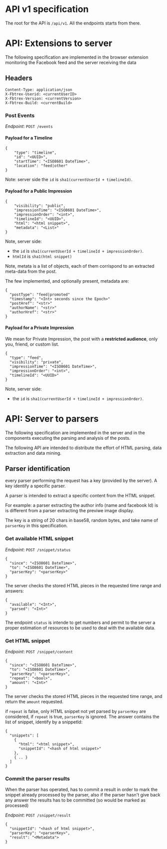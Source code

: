 # API v1 specification

The root for the API is `/api/v1`. All the endpoints starts from there.

# API: Extensions to server

The following specification are implemented in the browser extension
monitoring the Facebook feed and the server receiving the data

## Headers
```
Content-Type: application/json
X-Fbtrex-Userid: <currentUserID>
X-Fbtrex-Version: <currentVersion>
X-Fbtrex-Build: <currentBuild>
```

### Post Events
*Endpoint*: `POST /events`


#### Payload for a Timeline
```
{
    "type": "timeline",
    "id": "<UUID>",
    "startTime": "<ISO8601 DateTime>",
    "location": "feed|other"
}
```

Note: server side the `id` is `sha1(currentUserId + timelineId)`.

#### Payload for a Public Impression
```
{
    "visibility": "public",
    "impressionTime": "<ISO8601 DateTime>",
    "impressionOrder": "<int>",
    "timelineId": "<UUID>",
    "html": "<html snippet>",
    "metadata": "<List>"
}
```

Note, server side:
 - the `id` is `sha1(currentUserId + timelineId + impressionOrder)`.
 - `htmlId` is `sha1(html snippet)`

Note, metata is a list of objects, each of them corrispond to an extracted
meta-data from the post.

The few implemented, and optionally present, metadata are:

```
{
  "postType": "feed|promoted"
  "timestamp": "<Int> seconds since the Epoch>"
  "postHref": "<str>"
  "authorName": "<str>"
  "authorHref": "<str>"
}
```

#### Payload for a Private Impression

We mean for Private Impression, the post with a **restricted audience**, only you, friend, or custom list.

```
{
  "type": "feed",
  "visibility": "private",
  "impressionTime": "<ISO8601 DateTime>",
  "impressionOrder": "<int>",
  "timelineId": "<UUID>"
}
```

Note, server side:
 - the `id` is `sha1(currentUserId + timelineId + impressionOrder)`.


# API: Server to parsers

The following specification are implemented in the server and
in the components executing the parsing and analysis of the posts.

The following API are intended to distribute the effort of HTML
parsing, data extraction and data mining.

## Parser identification

every parser performing the request has a key (provided by the server).
A key identify a specific parser.

A parser is intended to extract a specific content from the HTML snippet.

For example: a parser extracting the author info (name and facebook Id) is
is different from a parser extracting the previwe image display.

The key is a string of 20 chars in base58, random bytes, and take name of
`parserKey` in this specification.

### Get available HTML snippet

*Endpoint*: `POST /snippet/status`

```
{
  "since": "<ISO8601 DateTime>",
  "to": "<ISO8601 DateTime>",
  "parserKey": "<parserKey>"
}
```

The server checks the stored HTML pieces in the requested time range and
answers:

```
{
  "available": "<Int>",
  "parsed": "<Int>"
}
```

The endpoint `status` is intende to get numbers and permit to the server
a proper estimation of resources to be used to deal with the available
data.

### Get HTML snippet

*Endpoint*: `POST /snippet/content`


```
{
  "since": "<ISO8601 DateTime>",
  "to": "<ISO8601 DateTime>",
  "parserKey": "<parserKey>",
  "repeat": "<bool>",
  "amount": "<Int>"
}
```

The server checks the stored HTML pieces in the requested time range,
and return the `amount` requested.

if `repeat` is false, only HTML snippet not yet parsed by `parserKey`
are considered, if `repeat` is true, `parserKey` is ignored. The 
answer contains the list of snippet, identify by a snippetId:

```
{
  "snippets": [
    {
      "html": "<html snippet>",
      "snippetId": "<hash of html snippet>"
    },
    { .. }
  ]
}
```

### Commit the parser results

When the parser has operated, has to commit a result in order to mark
the snippet already processed by the parser, also if the parser hasn't 
give back any answer the results has to be committed (so would be marked
as processed)

*Endpoint*: `POST /snippet/result`

```
{
  "snippetId": "<hash of html snippet>",
  "parserKey": "<parserKey>",
  "result": "<Metadata">
}
```
